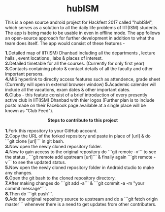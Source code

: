 # <center>hubISM</center>
This is a open source android project for Hackfest 2017 called "hubISM", which serves as a solution to all the daily life problems of IIT(ISM) students. The app is being made to be usable in even in offline mode. The app follows an open-source approach for further development in addition to what the team does itself. 
The app would consist of these features -

<b>1.</b>Detailed map of IIT(ISM) Dhanbad including all the departments , lecture halls , event locations , labs &amp; places of interest.  
<b>2.</b>Detailed timetable for all the courses. (Currently for only first year)  
<b>3.</b>Contacts containing photo &amp; contact details of all the faculty and other important persons.  
<b>4.</b>MIS hyperlink to directly access features such as attendence, grade sheet (Currently will open in external browser window) <b>5.</b>Academic calender will include all the vacations, exam dates &amp; other important dates.  
<b>6.</b>Clubs - this featute consist of a brief introduction of every presently active club in IIT(ISM) Dhanbad with thier logos (Further plan is to include posts made on their Facebook page available at a single place will be known as "Club Feed").

<center><b>Steps to contribute to this project </b></center><br />
<b>1.</b>Fork this repository to your GitHub account.<br />
<b>2.</b>Copy the URL of the forked repository and paste in place of [url] & do ```git clone [url]``` in git bash.<br />
<b>3.</b>Now open the newly cloned repository folder.<br />
<b>4.</b>Now to gain access to the original repository do ```git remote -v``` to see the status , ```git remote add upstream [url]``` & finally again ```git remote -v``` to see the updated status.<br />
<b>5.</b>Now open the newly cloned repository folder in Android studio to make any changes.<br />
<b>6.</b>Open the git bash to the cloned repository directory.<br />
<b>7.</b>After making changes do ```git add -a``` & ```git commit -a -m "your commit message"```.<br />
<b>8.</b>Then do ```git push```.<br />
<b>9.</b>Add the original repository source to upstream and do a ```git fetch origin master``` whenever there is a need to get updates from other contributers.
